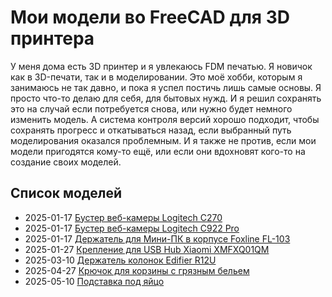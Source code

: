 # Мои модели во FreeCAD для 3D принтера

У меня дома есть 3D принтер и я увлекаюсь FDM печатью. Я новичок как в 3D-печати, так и в моделировании. Это моё хобби, которым я занимаюсь не так давно, и пока я успел постичь лишь самые основы. Я просто что-то делаю для себя, для бытовых нужд. И я решил сохранять это на случай если потребуется снова, или нужно будет немного изменить модель. А система контроля версий хорошо подходит, чтобы сохранять прогресс и откатываться назад, если выбранный путь моделирования оказался проблемным. И я также не против, если мои модели пригодятся кому-то ещё, или если они вдохновят кого-то на создание своих моделей.

## Список моделей

* 2025-01-17 [Бустер веб-камеры Logitech C270](2025-01-17%20%D0%91%D1%83%D1%81%D1%82%D0%B5%D1%80%20%D0%B2%D0%B5%D0%B1-%D0%BA%D0%B0%D0%BC%D0%B5%D1%80%D1%8B%20Logitech%20C270/README.md)
* 2025-01-17 [Бустер веб-камеры Logitech C922 Pro](2025-01-17%20%D0%91%D1%83%D1%81%D1%82%D0%B5%D1%80%20%D0%B2%D0%B5%D0%B1-%D0%BA%D0%B0%D0%BC%D0%B5%D1%80%D1%8B%20Logitech%20C922%20Pro/README.md)
* 2025-01-17 [Держатель для Мини-ПК в корпусе Foxline FL-103](2025-01-17%20%D0%94%D0%B5%D1%80%D0%B6%D0%B0%D1%82%D0%B5%D0%BB%D1%8C%20%D0%B4%D0%BB%D1%8F%20%D0%9C%D0%B8%D0%BD%D0%B8-%D0%9F%D0%9A%20%D0%B2%20%D0%BA%D0%BE%D1%80%D0%BF%D1%83%D1%81%D0%B5%20Foxline%20FL-103/README.md)
* 2025-01-27 [Крепление для USB Hub Xiaomi XMFXQ01QM](2025-01-27%20%D0%9A%D1%80%D0%B5%D0%BF%D0%BB%D0%B5%D0%BD%D0%B8%D0%B5%20%D0%B4%D0%BB%D1%8F%20USB%20Hub%20Xiaomi%20XMFXQ01QM/README.md)
* 2025-03-10 [Держатель колонок Edifier R12U](2025-03-10%20%D0%94%D0%B5%D1%80%D0%B6%D0%B0%D1%82%D0%B5%D0%BB%D1%8C%20%D0%BA%D0%BE%D0%BB%D0%BE%D0%BD%D0%BE%D0%BA%20Edifier%20R12U/README.md)
* 2025-04-27 [Крючок для корзины с грязным бельем](2025-04-27%20%D0%9A%D1%80%D1%8E%D1%87%D0%BE%D0%BA%20%D0%B4%D0%BB%D1%8F%20%D0%BA%D0%BE%D1%80%D0%B7%D0%B8%D0%BD%D1%8B%20%D1%81%20%D0%B3%D1%80%D1%8F%D0%B7%D0%BD%D1%8B%D0%BC%20%D0%B1%D0%B5%D0%BB%D1%8C%D0%B5%D0%BC/README.md)
* 2025-05-10 [Подставка под яйцо](2025-05-10%20%D0%9F%D0%BE%D0%B4%D1%81%D1%82%D0%B0%D0%B2%D0%BA%D0%B0%20%D0%BF%D0%BE%D0%B4%20%D1%8F%D0%B9%D1%86%D0%BE/README.md)
